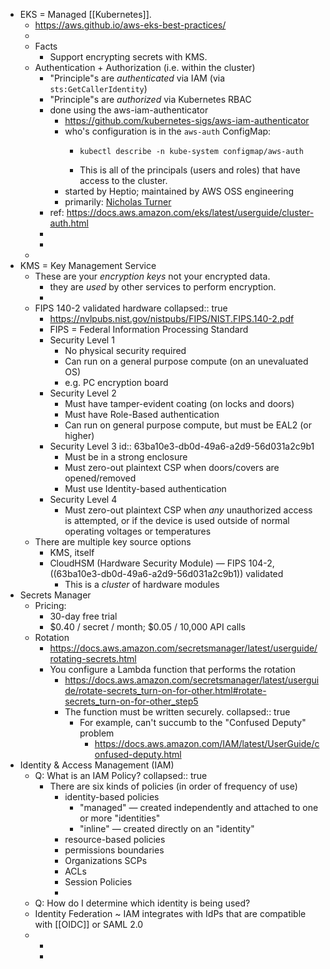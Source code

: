 - EKS = Managed [[Kubernetes]].
	- https://aws.github.io/aws-eks-best-practices/
	-
	- Facts
		- Support encrypting secrets with KMS.
	- Authentication + Authorization (i.e. within the cluster)
		- "Principle"s are _authenticated_ via IAM (via `sts:GetCallerIdentity`)
		- "Principle"s are _authorized_ via Kubernetes RBAC
		- done using the aws-iam-authenticator
			- https://github.com/kubernetes-sigs/aws-iam-authenticator
			- who's configuration is in the `aws-auth` ConfigMap:
				- ```
				  kubectl describe -n kube-system configmap/aws-auth
				  ```
				- This is all of the principals (users and roles) that have access to the cluster.
			- started by Heptio; maintained by AWS OSS engineering
			- primarily: [Nicholas Turner](https://github.com/nckturner)
		- ref: https://docs.aws.amazon.com/eks/latest/userguide/cluster-auth.html
		-
		-
	-
- KMS = Key Management Service
	- These are your _encryption keys_ not your encrypted data.
		- they are _used_ by other services to perform encryption.
		-
	- FIPS 140-2 validated hardware
	  collapsed:: true
		- https://nvlpubs.nist.gov/nistpubs/FIPS/NIST.FIPS.140-2.pdf
		- FIPS = Federal Information Processing Standard
		- Security Level 1
			- No physical security required
			- Can run on a general purpose compute (on an unevaluated OS)
			- e.g. PC encryption board
		- Security Level 2
			- Must have tamper-evident coating (on locks and doors)
			- Must have Role-Based authentication
			- Can run on general purpose compute, but must be EAL2 (or higher)
		- Security Level 3
		  id:: 63ba10e3-db0d-49a6-a2d9-56d031a2c9b1
			- Must be in a strong enclosure
			- Must zero-out plaintext CSP when doors/covers are opened/removed
			- Must use Identity-based authentication
		- Security Level 4
			- Must zero-out plaintext CSP when _any_ unauthorized access is attempted, or if the device is used outside of normal operating voltages or temperatures
	- There are multiple key source options
		- KMS, itself
		- CloudHSM (Hardware Security Module) — FIPS 104-2, ((63ba10e3-db0d-49a6-a2d9-56d031a2c9b1)) validated
			- This is a _cluster_ of hardware modules
- Secrets Manager
	- Pricing:
		- 30-day free trial
		- $0.40 / secret / month; $0.05 / 10,000 API calls
	- Rotation
		- https://docs.aws.amazon.com/secretsmanager/latest/userguide/rotating-secrets.html
		- You configure a Lambda function that performs the rotation
			- https://docs.aws.amazon.com/secretsmanager/latest/userguide/rotate-secrets_turn-on-for-other.html#rotate-secrets_turn-on-for-other_step5
			- The function must be written securely.
			  collapsed:: true
				- For example, can't succumb to the "Confused Deputy" problem
					- https://docs.aws.amazon.com/IAM/latest/UserGuide/confused-deputy.html
- Identity & Access Management (IAM)
	- Q: What is an IAM Policy?
	  collapsed:: true
		- There are six kinds of policies (in order of frequency of use)
			- identity-based policies
				- "managed" — created independently and attached to one or more "identities"
				- "inline" — created directly on an "identity"
			- resource-based policies
			- permissions boundaries
			- Organizations SCPs
			- ACLs
			- Session Policies
			-
	- Q: How do I determine which identity is being used?
	- Identity Federation ~ IAM integrates with IdPs that are compatible with [[OIDC]] or SAML 2.0
	-
		-
		-